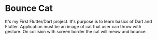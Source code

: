 # Bounce Cat

It's my First Flutter/Dart project. It's purpose is to learn basics of Dart and Flutter. 
Application must be an image of cat that user can throw with gesture. On collision with screen border
the cat will meow and bounce.
